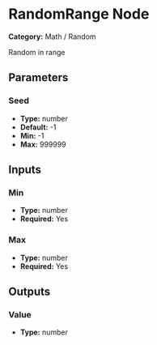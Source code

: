 
# RandomRange Node

**Category:** Math / Random

Random in range

## Parameters


### Seed
- **Type:** number
- **Default:** -1
- **Min:** -1
- **Max:** 999999



## Inputs


### Min
- **Type:** number
- **Required:** Yes



### Max
- **Type:** number
- **Required:** Yes



## Outputs


### Value
- **Type:** number




